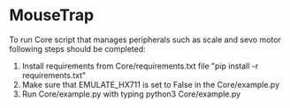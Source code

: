 # MouseTrap

To run Core script that manages peripherals such as scale and sevo motor following steps should be completed:
  1. Install requirements from Core/requirements.txt file "pip install -r requirements.txt"
  2. Make sure that EMULATE_HX711 is set to False in the Core/example.py
  3. Run Core/example.py with typing python3 Core/example.py
